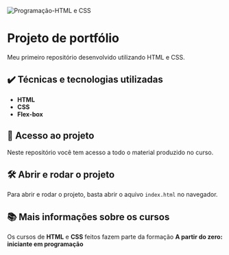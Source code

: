 ![Programação-HTML e CSS](https://user-images.githubusercontent.com/129513996/232314742-7b92cdc5-68cd-4fe2-aa70-c4d06225afee.png)

# Projeto de portfólio
Meu primeiro repositório desenvolvido utilizando HTML e CSS.

## :heavy_check_mark: Técnicas e tecnologias utilizadas
- **HTML**
- **CSS**
- **Flex-box**

## :file_folder: Acesso ao projeto
Neste repositório você tem acesso a todo o material produzido no curso.

## :hammer_and_wrench: Abrir e rodar o projeto
Para abrir e rodar o projeto, basta abrir o aquivo `index.html` no navegador.

## :books: Mais informações sobre os cursos
Os cursos de **HTML** e **CSS** feitos fazem parte da formação **A partir do zero: iniciante em programação**
